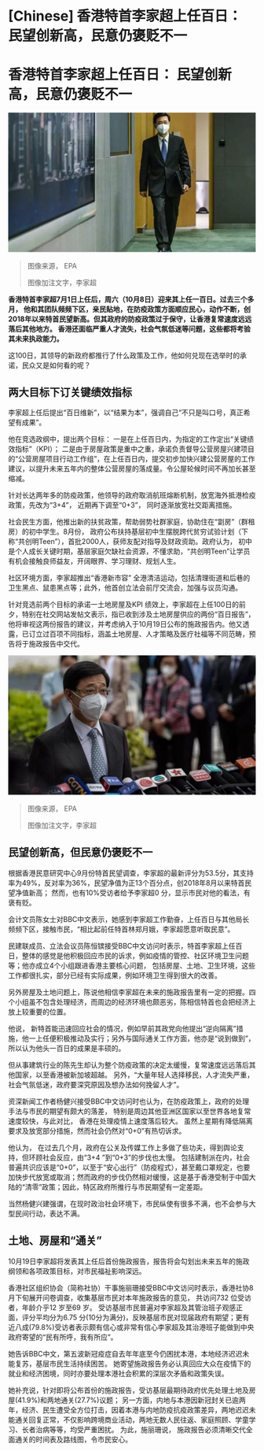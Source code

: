# [Chinese] 香港特首李家超上任百日： 民望创新高，民意仍褒贬不一

#  香港特首李家超上任百日： 民望创新高，民意仍褒贬不一


![李家超](_127015027_3a95898f-f024-457b-906c-810addb4ba6d.jpg)

> 图像来源，  EPA
>
> 图像加注文字，李家超

**香港特首李家超7月1日上任后，周六（10月8日）迎来其上任一百日。过去三个多月， 他和其团队频频下区，亲民贴地，在防疫政策方面顺应民心，动作不断，创2018年以来特首民望新高。但其政府的防疫政策过于保守，让香港复常速度远远落后其他地方。 香港还面临严重人才流失，社会气氛低迷等问题，这些都将考验其未来执政能力。**

这100日，其领导的新政府都推行了什么政策及工作，他如何兑现在选举时的承诺，民众又是如何看的呢？

##  两大目标下订关键绩效指标

李家超上任后提出“百日维新”，以“结果为本”，强调自己“不只是叫口号，真正希望有成果”。

他在竞选政纲中，提出两个目标： 一是在上任百日内，为指定的工作定出“关键绩效指标”（KPI）； 二是由于房屋政策是重中之重，承诺负责督导公营房屋兴建项目的“公营房屋项目行动工作组”，在上任百日内，提交初步加快兴建公营房屋的工作建议，以提升未来五年内的整体公营房屋的落成量。令公屋轮候时间不再加长甚至缩减。

针对长达两年多的防疫政策，他领导的政府取消航班熔断机制，放宽海外抵港检疫政策，先改为“3+4”， 近期再下调至“0+3”， 同时逐渐放宽社交距离措施。

社会民生方面，他推出新的扶贫政策，帮助弱势社群家庭，协助住在“劏房”（群租房）的初中学生。8月份， 政府公布扶持基层初中生摆脱跨代贫穷试验计划（下称“共创明Teen”），首批2000人，获师友配对指导及财政资助。政府认为， 初中是个人成长关键时期，基层家庭欠缺社会资源，不懂求助，“共创明Teen”让学员有机会接触良师益友，开阔眼界、学习理财、规划人生。

社区环境方面，李家超推出“香港新市容” 全港清洁运动，包括清理街道和后巷的卫生黑点、鼠患黑点等；此外，他首创立法会前厅交流会，加强与议员沟通。

针对竞选前两个目标的承诺一土地房屋及KPI 绩效上，李家超在上任100日的前夕，特别在社交网站发帖文表示，指已收到涉及土地房屋供应的两份“百日报告”，他将审视这两份报告的建议，并考虑纳入于10月19日公布的施政报告内。他又透露，已订立过百项不同指标，涵盖土地房屋、人才策略及医疗社福等不同范畴，预告将于施政报告中交代。

![李家超](_127015030_26396073-ada6-4b80-8d56-1818b54e7135.jpg)

> 图像来源，  EPA
>
> 图像加注文字，李家超

##  民望创新高，但民意仍褒贬不一

根据香港民意研究中心9月份特首民望调查，李家超的最新评分为53.5分，其支持率为49%，反对率为36%，民望净值为正13个百分点，创2018年8月以来特首民望净值新高； 然而，也有10%受访者给予李家超0 分，显示市民对他的看法，有褒有贬。

会计文员陈女士对BBC中文表示，她感到李家超工作勤奋，上任百日与其他局长频频下区，接触市民，“相比起前任特首林郑月娥，李家超愿意听取民意”。

民建联成员、立法会议员陈恒镔接受BBC中文访问时表示，特首李家超上任百日，整体的感觉是他积极回应市民的诉求，例如疫情的管控、社区环境卫生问题等；他亦成立4个小组跟进香港主要核心问题， 包括房屋、土地、卫生环境，这些工作都很扎实，部分已经有实际成果，例如环境卫生得到很大的改善。

另外房屋及土地问题上，陈说他相信李家超在未来的施政报告里有一定的把握。四个小组虽不包含处理经济，而周边的经济环境也颇恶劣，陈相信特首也会把经济上放上较重要的位置。

他说， 新特首能迅速回应社会的情况，例如早前其政党向他提出“逆向隔离”措施，他一上任便积极推动及实行；另外与国际通关工作方面，他亦是“说到做到”，所以认为他头一百日的成果是丰硕的。

但从事建筑行业的陈先生却认为整个防疫政策的决定太缓慢，复常速度远远落后其他国家，以至香港被新加坡超越。 另外，“大量年轻人选择移民，人才流失严重，社会气氛低迷，政府要深究原因及想办法如何挽留人才”。

资深新闻工作者杨健兴接受BBC中文访问时也认为，在防疫政策上，政府的处理手法与市民的期望有颇大的落差， 特别是周边其他亚洲区国家以至世界各地复常速度较快，与此对比， 香港在处理疫情上速度落后较大。 虽然上星期有降低隔离要求及放宽部分措施，然而社会仍然对“0+0”有热切诉求。

他认为， 在过去几个月，政府在公关及传媒工作上多做了些功夫，得到舆论支持，但环顾社会反应，由“3+4 ”到“0+3”的步伐也太慢。 包括建制派在内，社会普遍共识应该是“0+0”，以至于“安心出行”（防疫程式），甚至戴口罩规定，也要加快步代放宽或取消；然而政府的步伐仍然相对缓慢，这是基于香港受制于中国大陆的“清零”政策；因此，特区政府所推行与市民期望有一定差距。

当然杨健兴建强谓，在现时政治社会环境下，市民纵使有很多不满，也不会参与大型民间行动，表达不满。

##  土地、房屋和“通关”

10月19日李家超将发表其上任后首份施政报告，报告将会勾划出未来五年的施政纲领和各项政策目标，对市民福祉影响深远。

香港社区组织协会（简称社协）干事施丽珊接受BBC中文访问时表示，香港社协8月下旬展开问卷调查，收集基层市民对本年施政报告的意见， 共访问732 位受访者，年龄介乎12 岁至69 岁。 受访基层市民普遍对李家超及其管治班子观感正面，评分平均分为6.75 分(10分为满分)，反映基层市民对现届政府有期望；更有近八成(79.8%)受访者表示颇有信心或非常有信心李家超及其治港班子能做到中央政府寄望的“民有所呼，我有所应”。

她告诉BBC中文，第五波新冠疫症自去年年底至今仍困扰本港，本地经济迟迟未能复苏，基层市民生活持续困苦。 她寄望施政报告务必认真回应大众在疫情下的就业和经济困境，同时亦要处理本港社会积累的深层次矛盾和政策失误。

她补充说，针对即将公布首份的施政报告，受访基层最期待政府优先处理土地及房屋(41.9%)和两地通关(27.7%)议题； 另一方面，内地与本港因新冠封关已逾两年，经济、民生遭受全方位打击，因着本港与内地防疫抗疫政策差异，两地迟迟未能通关回复正常，不仅影响跨境商业活动，两地无数人民往返、家庭照顾、学童学习、长者治病等等，均受严重困扰。 为此，施丽珊说， 施政报告必须清晰交代全面通关的时间表及路线图，令市民安心。


